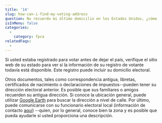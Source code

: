 ```yaml
---
title: '14'
slug: how-can-i-find-my-voting-address
question: No recuerdo mi último domicilio en los Estados Unidos, ¿cómo puedo encontrarlo?
isInMenu: false
categories:
  - 
    category: fpca
relatedFaqs:
  -
---
```

Si usted estaba registrado para votar antes de dejar el país, verifique el sitio web de su estado para ver si la información de su registro de votante todavía está disponible. Este registro puede incluir su domicilio electoral.

Otros documentos, tales como correspondencia antigua, libretas, certificados de nacimiento o declaraciones de impuestos--pueden tener su dirección electoral anterior. Es posible que sus familiares o amigos recuerden su antigua dirección. Si conoce la ubicación general, puede utilizar [Google Earth](https://www.google.com/earth/) para buscar la dirección a nivel de calle. Por último, puede comunicarse con su funcionario electoral local (información de contacto [aquí](/states)) --quien, por lo general, conoce bien la zona y es posible que pueda ayudarle si usted proporciona una descripción.